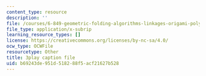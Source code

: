 ```yaml
---
content_type: resource
description: ''
file: /courses/6-849-geometric-folding-algorithms-linkages-origami-polyhedra-fall-2012/b69243de951d518288f5acf21627b528_AxCavqjfy6w.vtt
file_type: application/x-subrip
learning_resource_types: []
license: https://creativecommons.org/licenses/by-nc-sa/4.0/
ocw_type: OCWFile
resourcetype: Other
title: 3play caption file
uid: b69243de-951d-5182-88f5-acf21627b528
---
```

